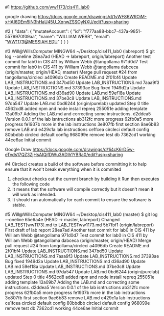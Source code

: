 #1
https://github.com/ww1173/cis411_lab0

google drawing
https://docs.google.com/drawings/d/1vWF86WROiM-xHAI6DEm5lN3hHaU45U_XqnwZSSOyNXU/edit?usp=sharing

#2
{
  "data": {
    "mutateAccount": {
      "id": "f777aa88-bbc7-437a-9851-5579970f09aa",
      "name": "WILLIAM WEBB",
      "email": "WW1173@MESSIAH.EDU"
    }
  }
}

#3
Will@WillsComputer MINGW64 ~/Desktop/cis411_lab0 (labreport)
$ git log --oneline
28ea7ad (HEAD -> labreport, origin/labreport) Another test commit for lab0 in CIS 411 by William Webb @tangollama
971d0d7 Test commit for lab0 in CIS 411 by William Webb @tangollama
dabceca (origin/master, origin/HEAD, master) Merge pull request #24 from tangollama/circleci
a4096db Create README.md
2f01bf4 Update LAB_INSTRUCTIONS.md
347bd50 Update LAB_INSTRUCTIONS.md
7aaa9f3 Update LAB_INSTRUCTIONS.md
37393ae Bug fixed
1949d2a Update LAB_INSTRUCTIONS.md
d36ad90 Update LAB.md
59ef18a Update LAB_INSTRUCTIONS.md
37be3c8 Update LAB_INSTRUCTIONS.md
97da547 Update LAB.md
0bd6244 (origin/purelab) updated Step 0 title
4562cd8 added npm and node install repreq
255051e adding template
13a09b7 Adding the LAB.md and correcting some instructions.
d2ddea5 Version 0.0.1 of the lab isntructions
ab312fc more progress
62fb0a5 more progress
fe1937b more in the lab instructions
3e807fb first section
9ae6b83 remove LAB.md
e429c1a lab instructions
ce1fcea circleci default config
80bbdbb circleci default config
968099e remove test db
7362cd1 working
44ce6ae Initial commit


Google Draw
https://docs.google.com/drawings/d/1i4cK6rD5w-eTvds17QZ3ZjHsAIQjfDWu3ADIh1YBRa0/edit?usp=sharing

#4
Circleci creates a build of the software before committing it to help ensure that it won't break 
everything when it is commited
1. checkout checks out the current branch by building it
Run then executes the following code
2. It means that the software will compile correctly but it doesn't
mean it will work as intended.
3. It should run automatically for each commit to ensure the software is stable.

#5
Will@WillsComputer MINGW64 ~/Desktop/cis411_lab0 (master)
$ git log --oneline
65e6a4e (HEAD -> master, labreport) Changed LAB_TEST[ww1173].md to LAB_TESTww1173.md
5b7fbf1 (origin/labreport) First draft of lab report
28ea7ad Another test commit for lab0 in CIS 411 by William Webb @tangollama
971d0d7 Test commit for lab0 in CIS 411 by William Webb @tangollama
dabceca (origin/master, origin/HEAD) Merge pull request #24 from tangollama/circleci
a4096db Create README.md
2f01bf4 Update LAB_INSTRUCTIONS.md
347bd50 Update LAB_INSTRUCTIONS.md
7aaa9f3 Update LAB_INSTRUCTIONS.md
37393ae Bug fixed
1949d2a Update LAB_INSTRUCTIONS.md
d36ad90 Update LAB.md
59ef18a Update LAB_INSTRUCTIONS.md
37be3c8 Update LAB_INSTRUCTIONS.md
97da547 Update LAB.md
0bd6244 (origin/purelab) updated Step 0 title
4562cd8 added npm and node install repreq
255051e adding template
13a09b7 Adding the LAB.md and correcting some instructions.
d2ddea5 Version 0.0.1 of the lab isntructions
ab312fc more progress
62fb0a5 more progress
fe1937b more in the lab instructions
3e807fb first section
9ae6b83 remove LAB.md
e429c1a lab instructions
ce1fcea circleci default config
80bbdbb circleci default config
968099e remove test db
7362cd1 working
44ce6ae Initial commit




